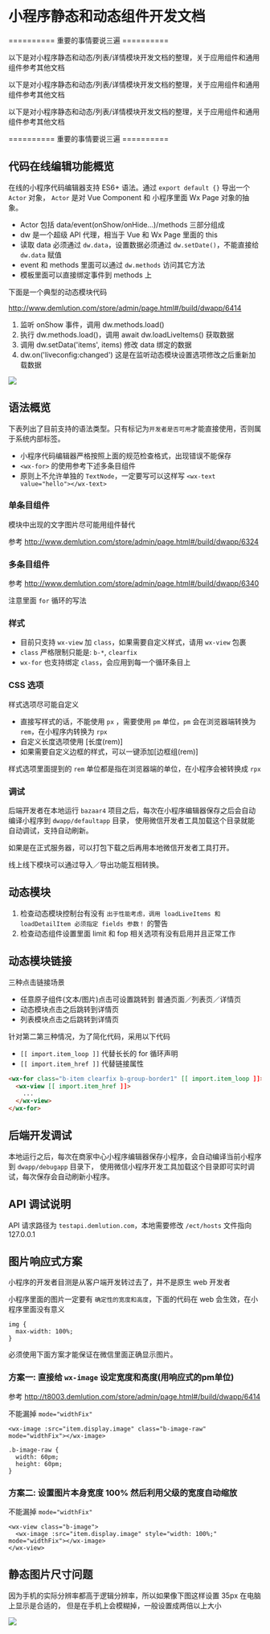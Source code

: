 
小程序静态和动态组件开发文档
==========================

========== 重要的事情要说三遍 ==========

以下是对小程序静态和动态/列表/详情模块开发文档的整理，关于应用组件和通用组件参考其他文档

以下是对小程序静态和动态/列表/详情模块开发文档的整理，关于应用组件和通用组件参考其他文档

以下是对小程序静态和动态/列表/详情模块开发文档的整理，关于应用组件和通用组件参考其他文档

========== 重要的事情要说三遍 ==========

## 代码在线编辑功能概览

在线的小程序代码编辑器支持 ES6+ 语法。通过 `export default {}` 导出一个 `Actor` 对象，
`Actor` 是对 Vue Component 和 小程序里面 Wx Page 对象的抽象。

* Actor 包括 data/event(onShow/onHide...)/methods 三部分组成
* dw 是一个超级 API 代理，相当于 Vue 和 Wx Page 里面的 this
* 读取 data 必须通过 `dw.data`，设置数据必须通过 `dw.setDate()`，不能直接给 `dw.data` 赋值
* event 和 methods 里面可以通过 `dw.methods` 访问其它方法
* 模板里面可以直接绑定事件到 methods 上


下面是一个典型的动态模块代码

http://www.demlution.com/store/admin/page.html#/build/dwapp/6414

1. 监听 onShow 事件，调用 dw.methods.load()
2. 执行 dw.methods.load()，调用 await dw.loadLiveItems() 获取数据
3. 调用 dw.setData('items', items) 修改 data 绑定的数据
4. dw.on('liveconfig:changed') 这是在监听动态模块设置选项修改之后重新加载数据

![ ](https://s2.d2scdn.com/2017/08/31/FroVhhNFEtuhYS1yD2PWS_zebOw3.png)


## 语法概览

下表列出了目前支持的语法类型。只有标记为`开发者是否可用`才能直接使用，否则属于系统内部标签。

* 小程序代码编辑器严格按照上面的规范检查格式，出现错误不能保存
* `<wx-for>` 的使用参考下述多条目组件
* 原则上不允许单独的 `TextNode`，一定要写可以这样写 `<wx-text value="hello"></wx-text>`

### 单条目组件

模块中出现的文字图片尽可能用组件替代

参考 http://www.demlution.com/store/admin/page.html#/build/dwapp/6324


### 多条目组件

参考 http://www.demlution.com/store/admin/page.html#/build/dwapp/6340

注意里面 `for` 循环的写法


### 样式

* 目前只支持 `wx-view` 加 `class`，如果需要自定义样式，请用 `wx-view` 包裹
* `class` 严格限制只能是: `b-*`, `clearfix`
* `wx-for` 也支持绑定 `class`，会应用到每一个循环条目上

### CSS 选项

样式选项尽可能自定义

* 直接写样式的话，不能使用 `px` ，需要使用 `pm` 单位，`pm` 会在浏览器端转换为 `rem`，在小程序内转换为 `rpx`
* 自定义长度选项使用 [长度(rem)]
* 如果需要自定义边框的样式，可以一键添加[边框组(rem)]

样式选项里面提到的 `rem` 单位都是指在浏览器端的单位，在小程序会被转换成 `rpx`

### 调试

后端开发者在本地运行 `bazaar4` 项目之后，每次在小程序编辑器保存之后会自动编译小程序到 `dwapp/defaultapp` 目录，
使用微信开发者工具加载这个目录就能自动调试，支持自动刷新。

如果是在正式服务器，可以打包下载之后再用本地微信开发者工具打开。

线上线下模块可以通过导入／导出功能互相转换。


## 动态模块

1. 检查动态模块控制台有没有 `出于性能考虑，调用 loadLiveItems 和 loadDetailItem 必须指定 fields 参数！` 的警告
2. 检查动态组件设置里面 limit 和 fop 相关选项有没有启用并且正常工作


## 动态模块链接

三种点击链接场景

- 任意原子组件(文本/图片)点击可设置跳转到 普通页面／列表页／详情页
- 动态模块点击之后跳转到详情页
- 列表模块点击之后跳转到详情页

针对第二第三种情况，为了简化代码，采用以下代码

- `[[ import.item_loop ]]` 代替长长的 for 循环声明
- `[[ import.item_href ]]` 代替链接属性

```html
<wx-for class="b-item clearfix b-group-border1" [[ import.item_loop ]]>
  <wx-view [[ import.item_href ]]>
    ...
  </wx-view>
</wx-for>
```

## 后端开发调试

本地运行之后，每次在商家中心小程序编辑器保存小程序，会自动编译当前小程序到 `dwapp/debugapp` 目录下，
使用微信小程序开发工具加载这个目录即可实时调试，每次保存会自动刷新小程序。


## API 调试说明

API 请求路径为 `testapi.demlution.com`，本地需要修改 `/ect/hosts` 文件指向 127.0.0.1


## 图片响应式方案

小程序的开发者目测是从客户端开发转过去了，并不是原生 web 开发者

小程序里面的图片一定要有 `确定性的宽度和高度`，下面的代码在 web 会生效，在小程序里面没有意义

```
img {
  max-width: 100%;
}
```

必须使用下面方案才能保证在微信里面正确显示图片。

### 方案一: 直接给 `wx-image` 设定宽度和高度(用响应式的pm单位)

参考 http://t8003.demlution.com/store/admin/page.html#/build/dwapp/6414

不能漏掉 `mode="widthFix"`

```
<wx-image :src="item.display.image" class="b-image-raw" mode="widthFix"></wx-image>
```

```
.b-image-raw {
  width: 60pm;
  height: 60pm;
}
```

### 方案二: 设置图片本身宽度 100% 然后利用父级的宽度自动缩放

不能漏掉 `mode="widthFix"`

```
<wx-view class="b-image">
  <wx-image :src="item.display.image" style="width: 100%;" mode="widthFix"></wx-image>
</wx-view>
```

## 静态图片尺寸问题


因为手机的实际分辨率都高于逻辑分辨率，所以如果像下图这样设置 35px 在电脑上显示是合适的，
但是在手机上会模糊掉，一般设置成两倍以上大小

![ ](https://s2.d2scdn.com/2017/08/31/Fmv1pZeImvBdtQusc41IMVtiY6Um.png)

